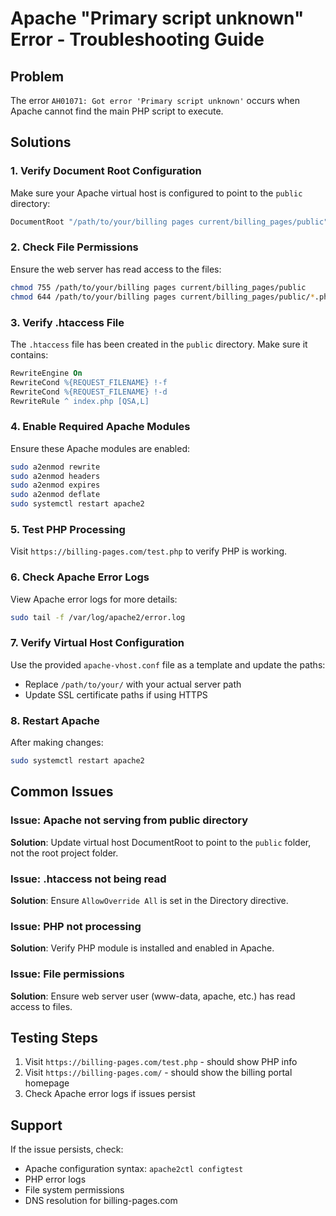 # Apache "Primary script unknown" Error - Troubleshooting Guide

## Problem
The error `AH01071: Got error 'Primary script unknown'` occurs when Apache cannot find the main PHP script to execute.

## Solutions

### 1. Verify Document Root Configuration
Make sure your Apache virtual host is configured to point to the `public` directory:

```apache
DocumentRoot "/path/to/your/billing pages current/billing_pages/public"
```

### 2. Check File Permissions
Ensure the web server has read access to the files:
```bash
chmod 755 /path/to/your/billing pages current/billing_pages/public
chmod 644 /path/to/your/billing pages current/billing_pages/public/*.php
```

### 3. Verify .htaccess File
The `.htaccess` file has been created in the `public` directory. Make sure it contains:
```apache
RewriteEngine On
RewriteCond %{REQUEST_FILENAME} !-f
RewriteCond %{REQUEST_FILENAME} !-d
RewriteRule ^ index.php [QSA,L]
```

### 4. Enable Required Apache Modules
Ensure these Apache modules are enabled:
```bash
sudo a2enmod rewrite
sudo a2enmod headers
sudo a2enmod expires
sudo a2enmod deflate
sudo systemctl restart apache2
```

### 5. Test PHP Processing
Visit `https://billing-pages.com/test.php` to verify PHP is working.

### 6. Check Apache Error Logs
View Apache error logs for more details:
```bash
sudo tail -f /var/log/apache2/error.log
```

### 7. Verify Virtual Host Configuration
Use the provided `apache-vhost.conf` file as a template and update the paths:
- Replace `/path/to/your/` with your actual server path
- Update SSL certificate paths if using HTTPS

### 8. Restart Apache
After making changes:
```bash
sudo systemctl restart apache2
```

## Common Issues

### Issue: Apache not serving from public directory
**Solution**: Update virtual host DocumentRoot to point to the `public` folder, not the root project folder.

### Issue: .htaccess not being read
**Solution**: Ensure `AllowOverride All` is set in the Directory directive.

### Issue: PHP not processing
**Solution**: Verify PHP module is installed and enabled in Apache.

### Issue: File permissions
**Solution**: Ensure web server user (www-data, apache, etc.) has read access to files.

## Testing Steps

1. Visit `https://billing-pages.com/test.php` - should show PHP info
2. Visit `https://billing-pages.com/` - should show the billing portal homepage
3. Check Apache error logs if issues persist

## Support
If the issue persists, check:
- Apache configuration syntax: `apache2ctl configtest`
- PHP error logs
- File system permissions
- DNS resolution for billing-pages.com 